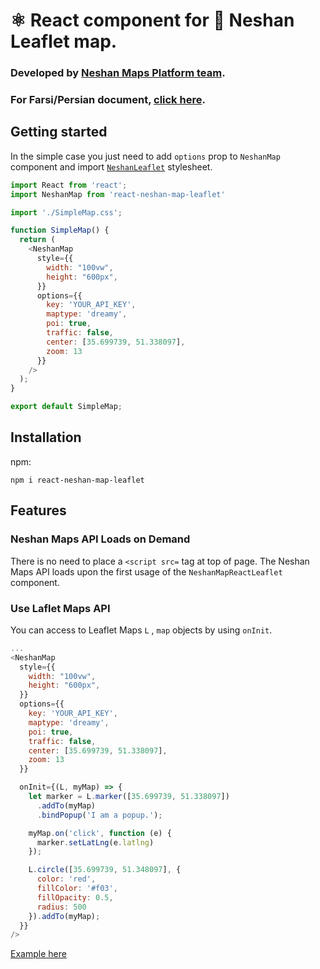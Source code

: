 # ⚛️ React component for 🍃 Neshan Leaflet map.

### Developed by [Neshan Maps Platform team](https://platform.neshan.org).
### For Farsi/Persian document, [click here](https://developers.neshan.org/react-component/).



## Getting started

In the simple case you just need to add `options` prop to `NeshanMap` component and import [`NeshanLeaflet`](https://static.neshan.org/sdk/leaflet/1.4.0/leaflet.css) stylesheet.


```javascript
import React from 'react';
import NeshanMap from 'react-neshan-map-leaflet'

import './SimpleMap.css';

function SimpleMap() {
  return (
    <NeshanMap
      style={{
        width: "100vw",
        height: "600px",
      }}
      options={{
        key: 'YOUR_API_KEY',
        maptype: 'dreamy',
        poi: true,
        traffic: false,
        center: [35.699739, 51.338097],
        zoom: 13
      }}
    />
  );
}

export default SimpleMap;

```

## Installation

npm:
```
npm i react-neshan-map-leaflet
```

## Features

### Neshan Maps API Loads on Demand

There is no need to place a `<script src=` tag at top of page. The Neshan Maps API loads upon the first usage of the `NeshanMapReactLeaflet` component.

### Use Laflet Maps API 

You can access to Leaflet Maps `L` , `map`  objects by using `onInit`.

```javascript
...
<NeshanMap
  style={{
    width: "100vw",
    height: "600px",
  }}
  options={{
    key: 'YOUR_API_KEY',
    maptype: 'dreamy',
    poi: true,
    traffic: false,
    center: [35.699739, 51.338097],
    zoom: 13
  }}

  onInit={(L, myMap) => {
    let marker = L.marker([35.699739, 51.338097])
      .addTo(myMap)
      .bindPopup('I am a popup.');

    myMap.on('click', function (e) {
      marker.setLatLng(e.latlng)
    });

    L.circle([35.699739, 51.348097], {
      color: 'red',
      fillColor: '#f03',
      fillOpacity: 0.5,
      radius: 500
    }).addTo(myMap);
  }}
/>

```

[Example here](https://github.com/AliSeyfollahi/react-neshan-map-leaflet/react-neshan-map-leaflet/example/index.js#L8)

